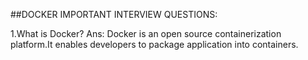 ##DOCKER IMPORTANT INTERVIEW QUESTIONS:

1.What is Docker? Ans: Docker is an open source containerization platform.It enables developers to package application into containers.


